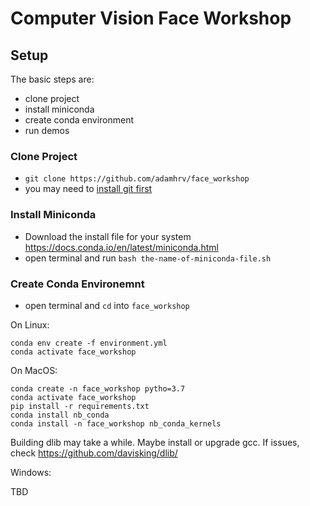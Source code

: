 # Computer Vision Face Workshop

## Setup

The basic steps are:

- clone project
- install miniconda
- create conda environment
- run demos

### Clone Project

- `git clone https://github.com/adamhrv/face_workshop`
- you may need to [install git first](https://gist.github.com/derhuerst/1b15ff4652a867391f03)

### Install Miniconda

- Download the install file for your system <https://docs.conda.io/en/latest/miniconda.html>
- open terminal and run `bash the-name-of-miniconda-file.sh`

### Create Conda Environemnt

- open terminal and `cd` into `face_workshop`

On Linux:

```
conda env create -f environment.yml
conda activate face_workshop
```

On MacOS:

```
conda create -n face_workshop pytho=3.7
conda activate face_workshop
pip install -r requirements.txt
conda install nb_conda
conda install -n face_workshop nb_conda_kernels 
```

Building dlib may take a while. Maybe install or upgrade gcc. If issues, check <https://github.com/davisking/dlib/>

Windows:

TBD
